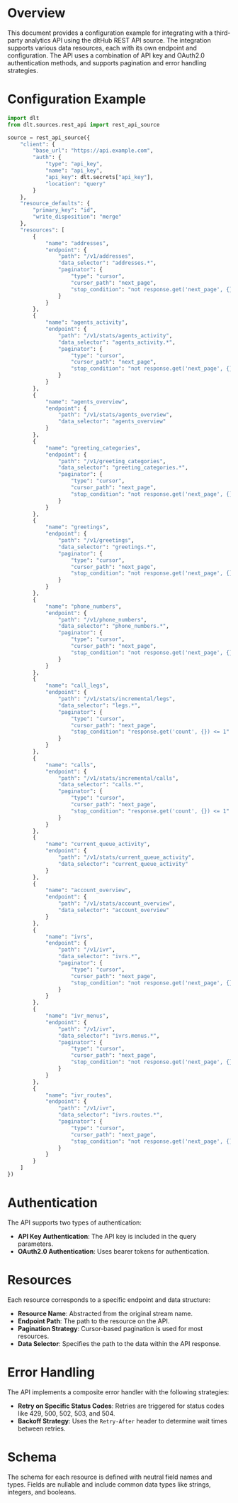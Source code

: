 # Overview

This document provides a configuration example for integrating with a third-party analytics API using the dltHub REST API source. The integration supports various data resources, each with its own endpoint and configuration. The API uses a combination of API key and OAuth2.0 authentication methods, and supports pagination and error handling strategies.

# Configuration Example

```python
import dlt
from dlt.sources.rest_api import rest_api_source

source = rest_api_source({
    "client": {
        "base_url": "https://api.example.com",
        "auth": {
            "type": "api_key",
            "name": "api_key",
            "api_key": dlt.secrets["api_key"],
            "location": "query"
        }
    },
    "resource_defaults": {
        "primary_key": "id",
        "write_disposition": "merge"
    },
    "resources": [
        {
            "name": "addresses",
            "endpoint": {
                "path": "/v1/addresses",
                "data_selector": "addresses.*",
                "paginator": {
                    "type": "cursor",
                    "cursor_path": "next_page",
                    "stop_condition": "not response.get('next_page', {})"
                }
            }
        },
        {
            "name": "agents_activity",
            "endpoint": {
                "path": "/v1/stats/agents_activity",
                "data_selector": "agents_activity.*",
                "paginator": {
                    "type": "cursor",
                    "cursor_path": "next_page",
                    "stop_condition": "not response.get('next_page', {})"
                }
            }
        },
        {
            "name": "agents_overview",
            "endpoint": {
                "path": "/v1/stats/agents_overview",
                "data_selector": "agents_overview"
            }
        },
        {
            "name": "greeting_categories",
            "endpoint": {
                "path": "/v1/greeting_categories",
                "data_selector": "greeting_categories.*",
                "paginator": {
                    "type": "cursor",
                    "cursor_path": "next_page",
                    "stop_condition": "not response.get('next_page', {})"
                }
            }
        },
        {
            "name": "greetings",
            "endpoint": {
                "path": "/v1/greetings",
                "data_selector": "greetings.*",
                "paginator": {
                    "type": "cursor",
                    "cursor_path": "next_page",
                    "stop_condition": "not response.get('next_page', {})"
                }
            }
        },
        {
            "name": "phone_numbers",
            "endpoint": {
                "path": "/v1/phone_numbers",
                "data_selector": "phone_numbers.*",
                "paginator": {
                    "type": "cursor",
                    "cursor_path": "next_page",
                    "stop_condition": "not response.get('next_page', {})"
                }
            }
        },
        {
            "name": "call_legs",
            "endpoint": {
                "path": "/v1/stats/incremental/legs",
                "data_selector": "legs.*",
                "paginator": {
                    "type": "cursor",
                    "cursor_path": "next_page",
                    "stop_condition": "response.get('count', {}) <= 1"
                }
            }
        },
        {
            "name": "calls",
            "endpoint": {
                "path": "/v1/stats/incremental/calls",
                "data_selector": "calls.*",
                "paginator": {
                    "type": "cursor",
                    "cursor_path": "next_page",
                    "stop_condition": "response.get('count', {}) <= 1"
                }
            }
        },
        {
            "name": "current_queue_activity",
            "endpoint": {
                "path": "/v1/stats/current_queue_activity",
                "data_selector": "current_queue_activity"
            }
        },
        {
            "name": "account_overview",
            "endpoint": {
                "path": "/v1/stats/account_overview",
                "data_selector": "account_overview"
            }
        },
        {
            "name": "ivrs",
            "endpoint": {
                "path": "/v1/ivr",
                "data_selector": "ivrs.*",
                "paginator": {
                    "type": "cursor",
                    "cursor_path": "next_page",
                    "stop_condition": "not response.get('next_page', {})"
                }
            }
        },
        {
            "name": "ivr_menus",
            "endpoint": {
                "path": "/v1/ivr",
                "data_selector": "ivrs.menus.*",
                "paginator": {
                    "type": "cursor",
                    "cursor_path": "next_page",
                    "stop_condition": "not response.get('next_page', {})"
                }
            }
        },
        {
            "name": "ivr_routes",
            "endpoint": {
                "path": "/v1/ivr",
                "data_selector": "ivrs.routes.*",
                "paginator": {
                    "type": "cursor",
                    "cursor_path": "next_page",
                    "stop_condition": "not response.get('next_page', {})"
                }
            }
        }
    ]
})
```

# Authentication

The API supports two types of authentication:

- **API Key Authentication**: The API key is included in the query parameters.
- **OAuth2.0 Authentication**: Uses bearer tokens for authentication.

# Resources

Each resource corresponds to a specific endpoint and data structure:

- **Resource Name**: Abstracted from the original stream name.
- **Endpoint Path**: The path to the resource on the API.
- **Pagination Strategy**: Cursor-based pagination is used for most resources.
- **Data Selector**: Specifies the path to the data within the API response.

# Error Handling

The API implements a composite error handler with the following strategies:

- **Retry on Specific Status Codes**: Retries are triggered for status codes like 429, 500, 502, 503, and 504.
- **Backoff Strategy**: Uses the `Retry-After` header to determine wait times between retries.

# Schema

The schema for each resource is defined with neutral field names and types. Fields are nullable and include common data types like strings, integers, and booleans.